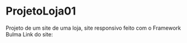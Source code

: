 # ProjetoLoja01
Projeto de um site de uma loja, site responsivo feito com o Framework  Bulma
Link do site: 
